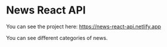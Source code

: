 # News React API

You can see the project here: https://news-react-api.netlify.app

You can see different categories of news.
